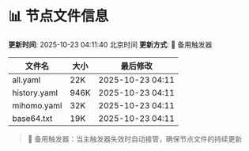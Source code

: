 # 📊 节点文件信息

**更新时间**: 2025-10-23 04:11:40 北京时间
**更新方式**: 🔄 备用触发器

| 文件名 | 大小 | 最后修改 |
|--------|------|----------|
| all.yaml | 22K | 2025-10-23 04:11 |
| history.yaml | 946K | 2025-10-23 04:11 |
| mihomo.yaml | 32K | 2025-10-23 04:11 |
| base64.txt | 19K | 2025-10-23 04:11 |

> 🔄 备用触发器：当主触发器失效时自动接管，确保节点文件的持续更新
